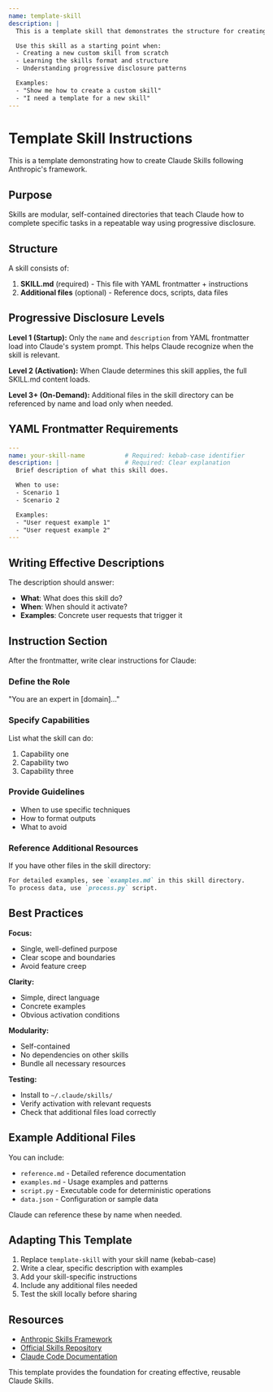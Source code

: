 ```yaml
---
name: template-skill
description: |
  This is a template skill that demonstrates the structure for creating custom skills.

  Use this skill as a starting point when:
  - Creating a new custom skill from scratch
  - Learning the skills format and structure
  - Understanding progressive disclosure patterns

  Examples:
  - "Show me how to create a custom skill"
  - "I need a template for a new skill"
---
```


# Template Skill Instructions

This is a template demonstrating how to create Claude Skills following Anthropic's framework.

## Purpose

Skills are modular, self-contained directories that teach Claude how to complete specific tasks in a repeatable way using progressive disclosure.

## Structure

A skill consists of:
1. **SKILL.md** (required) - This file with YAML frontmatter + instructions
2. **Additional files** (optional) - Reference docs, scripts, data files

## Progressive Disclosure Levels

**Level 1 (Startup):**
Only the `name` and `description` from YAML frontmatter load into Claude's system prompt. This helps Claude recognize when the skill is relevant.

**Level 2 (Activation):**
When Claude determines this skill applies, the full SKILL.md content loads.

**Level 3+ (On-Demand):**
Additional files in the skill directory can be referenced by name and load only when needed.

## YAML Frontmatter Requirements

```yaml
---
name: your-skill-name           # Required: kebab-case identifier
description: |                  # Required: Clear explanation
  Brief description of what this skill does.

  When to use:
  - Scenario 1
  - Scenario 2

  Examples:
  - "User request example 1"
  - "User request example 2"
---
```

## Writing Effective Descriptions

The description should answer:
- **What**: What does this skill do?
- **When**: When should it activate?
- **Examples**: Concrete user requests that trigger it

## Instruction Section

After the frontmatter, write clear instructions for Claude:

### Define the Role
"You are an expert in [domain]..."

### Specify Capabilities
List what the skill can do:
1. Capability one
2. Capability two
3. Capability three

### Provide Guidelines
- When to use specific techniques
- How to format outputs
- What to avoid

### Reference Additional Resources

If you have other files in the skill directory:
```markdown
For detailed examples, see `examples.md` in this skill directory.
To process data, use `process.py` script.
```

## Best Practices

**Focus:**
- Single, well-defined purpose
- Clear scope and boundaries
- Avoid feature creep

**Clarity:**
- Simple, direct language
- Concrete examples
- Obvious activation conditions

**Modularity:**
- Self-contained
- No dependencies on other skills
- Bundle all necessary resources

**Testing:**
- Install to `~/.claude/skills/`
- Verify activation with relevant requests
- Check that additional files load correctly

## Example Additional Files

You can include:
- `reference.md` - Detailed reference documentation
- `examples.md` - Usage examples and patterns
- `script.py` - Executable code for deterministic operations
- `data.json` - Configuration or sample data

Claude can reference these by name when needed.

## Adapting This Template

1. Replace `template-skill` with your skill name (kebab-case)
2. Write a clear, specific description with examples
3. Add your skill-specific instructions
4. Include any additional files needed
5. Test the skill locally before sharing

## Resources

- [Anthropic Skills Framework](https://www.anthropic.com/engineering/equipping-agents-for-the-real-world-with-agent-skills)
- [Official Skills Repository](https://github.com/anthropics/skills)
- [Claude Code Documentation](https://docs.claude.com/en/docs/claude-code)

This template provides the foundation for creating effective, reusable Claude Skills.
